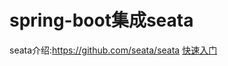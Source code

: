 # spring-boot集成seata
seata介绍:https://github.com/seata/seata
[快速入门](https://github.com/itrickzhang/spring-boot-starter-seata/wiki/Quick-Start)
